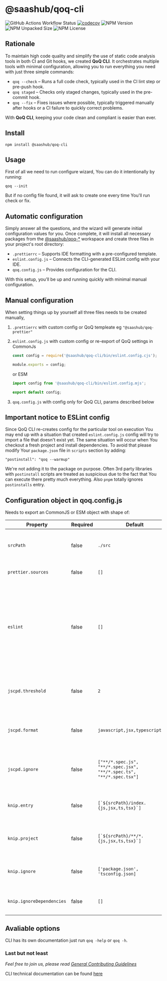 # @saashub/qoq-cli

![GitHub Actions Workflow Status](https://img.shields.io/github/actions/workflow/status/saashub-it/qoq/main.yml) [![codecov](https://codecov.io/gh/saashub-it/qoq/graph/badge.svg?flag=cli&token=PQ1XAQQ257)](https://codecov.io/gh/saashub-it/qoq/flags/cli) ![NPM Version](https://img.shields.io/npm/v/%40saashub%2Fqoq-cli)
![NPM Unpacked Size](https://img.shields.io/npm/unpacked-size/%40saashub%2Fqoq-cli) ![NPM License](https://img.shields.io/npm/l/%40saashub%2Fqoq-cli)

## Rationale

To maintain high code quality and simplify the use of static code analysis tools in both CI and Git hooks, we created **QoQ CLI**. It orchestrates multiple tools with minimal configuration, allowing you to run everything you need with just three simple commands:

- `qoq --check` – Runs a full code check, typically used in the CI lint step or pre-push hook.
- `qoq staged` – Checks only staged changes, typically used in the pre-commit hook.
- `qoq --fix` – Fixes issues where possible, typically triggered manually after hooks or a CI failure to quickly correct problems.

With **QoQ CLI**, keeping your code clean and compliant is easier than ever.


## Install

    npm install @saashub/qoq-cli

## Usage

First of all we need to run configure wizard, You can do it intentionally by running:

    qoq --init

But if no config file found, it will ask to create one every time You'll run check or fix.

## Automatic configuration

Simply answer all the questions, and the wizard will generate initial configuration values for you. Once complete, it will install all necessary packages from the [@saashub/qoq-*](https://www.npmjs.com/search?q=%40saashub%2Fqoq-) workspace and create three files in your project's root directory:

- `.prettierrc` – Supports IDE formatting with a pre-configured template.
- `eslint.config.js` – Connects the CLI-generated ESLint config with your IDE.
- `qoq.config.js` – Provides configuration for the CLI.

With this setup, you’ll be up and running quickly with minimal manual configuration.


## Manual configuration

When setting things up by yourself all three files needs to be created manually,

1. `.prettierrc` with custom config or QoQ templeate eg `"@saashub/qoq-prettier"`
2. `eslint.config.js` with custom config or re-export of QoQ settings in CommonJs

   ```js
   const config = require('@saashub/qoq-cli/bin/eslint.config.cjs');

   module.exports = config;
   ```

   or ESM

   ```js
   import config from '@saashub/qoq-cli/bin/eslint.config.mjs';

   export default config;
   ```

3. `qoq.config.js` with config only for QoQ CLI, params described below

## Important notice to ESLint config

Since QoQ CLI re-creates config for the particular tool on execution You may end up with a situation that created `eslint.config.js` config will try to import a file that doesn't exist yet. The same situation will occur when You checkout a fresh project and install dependencies. To avoid that please modify Your `package.json` file in `scripts` section by adding:

    "postinstall": "qoq --warmup" 

We're not adding it to the package on purpose. Often 3rd party libraries with `postinstall` scripts are treated as suspicious due to the fact that You can execute there pretty much everything. Also `pnpm` totally ignores `postinstalls` entry.

## Configuration object in qoq.config.js

Needs to export an CommonJS or ESM object with shape of:

| Property | Required | Default | Description |
| - | - | - | - |
| `srcPath` | false | `./src` | Path to project source files on which analysis will be conducted |
| `prettier.sources` | false | `[]` | Array of paths for Prettier formatting |
| `eslint` | false | `[]` | Valid v9 [flatConfig](https://eslint.org/docs/latest/use/configure/configuration-files) array, if `template` key exists any [@saashub/qoq-eslint-v9-\* packages](https://www.npmjs.com/search?q=%40saashub%2Fqoq-eslint-v9-) can be used as a baseConfig, remember to install dependency (CLI wizard will do it for You) |
| `jscpd.threshold` | false | `2` | With this value we can override default [@saashub/qoq-jscpd](https://www.npmjs.com/package/@saashub/qoq-jscpd) threshold config. |
| `jscpd.format` | false | `javascript,jsx,typescript,tsx` | With this value we can override default [@saashub/qoq-jscpd](https://www.npmjs.com/package/@saashub/qoq-jscpd) format config. |
| `jscpd.ignore` | false | `["**/*.spec.js", "**/*.spec.jsx", "**/*.spec.ts", "**/*.spec.tsx"]` | With this value we can override default [@saashub/qoq-jscpd](https://www.npmjs.com/package/@saashub/qoq-jscpd) ignore config. |
| `knip.entry` | false | ``[`${srcPath}/index.{js,jsx,ts,tsx}`]`` | Default value is calculated based on `srcPath` and `eslint` config |
| `knip.project` | false | ``[`${srcPath}/**/*.{js,jsx,ts,tsx}`]`` | Default value is calculated based on `srcPath` and `eslint` config |
| `knip.ignore` | false | `['package.json', 'tsconfig.json]` | Default value is calculated based on `srcPath` and `eslint` config |
| `knip.ignoreDependencies` | false | `[]` | Default don't ignore any dependencies errors |

## Avaliable options

CLI has its own documentation just run `qoq -help` or `qoq -h`.

### Last but not least

_Feel free to join us, please read [General Contributing Guidelines](https://github.com/saashub-it/qoq/blob/master/.github/CONTRIBUTING.md)_

CLI technical documentation can be found [here](./docs/PROJECT.md)
